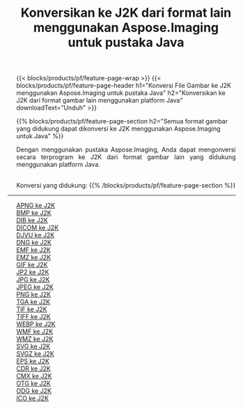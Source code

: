 ﻿---
title: Konversikan ke J2K dari format lain menggunakan Aspose.Imaging untuk pustaka Java 
weight: 3920
url: /id/java/conversion/to/j2k 
lang: id
langdirlevel: 2
locales: zh-hans,ja,it,ru,de,es,fr,nl,id,lt,pl,pt,vi,tr,ko,zh-hant,ar,hi,th,sv,cs,uk,he
description: Menggunakan Aspose.Imaging Anda dapat mengonversi ke J2K dari format lain menggunakan Java
---

{{< blocks/products/pf/feature-page-wrap >}}
{{< blocks/products/pf/feature-page-header h1="Konversi File Gambar ke J2K menggunakan Aspose.Imaging untuk pustaka Java" h2="Konversikan ke J2K dari format gambar lain menggunakan platform Java" downloadText="Unduh" >}}


{{% blocks/products/pf/feature-page-section  h2="Semua format gambar yang didukung dapat dikonversi ke J2K menggunakan Aspose.Imaging untuk Java" %}}
<p align=justify>Dengan menggunakan pustaka Aspose.Imaging, Anda dapat mengonversi secara terprogram ke J2K dari format gambar lain yang didukung menggunakan platform Java.</p>
<br/>
Konversi yang didukung:
{{% /blocks/products/pf/feature-page-section %}}
<div class="container-fluid productfamilypage bg-gray">
    <div class="convertypes bg-gray agp-content section">
        <div class="container">
		<hr style="margin-left:-20px;"/>
		<div class="row other-converters">
		    <div class='col-md-2 other-converter remove-lp remove-rp'><a href="/imaging/id/java/conversion/apng-to-j2k" >APNG ke J2K</a></div>
<div class='col-md-2 other-converter remove-lp remove-rp'><a href="/imaging/id/java/conversion/bmp-to-j2k" >BMP ke J2K</a></div>
<div class='col-md-2 other-converter remove-lp remove-rp'><a href="/imaging/id/java/conversion/dib-to-j2k" >DIB ke J2K</a></div>
<div class='col-md-2 other-converter remove-lp remove-rp'><a href="/imaging/id/java/conversion/dicom-to-j2k" >DICOM ke J2K</a></div>
<div class='col-md-2 other-converter remove-lp remove-rp'><a href="/imaging/id/java/conversion/djvu-to-j2k" >DJVU ke J2K</a></div>
<div class='col-md-2 other-converter remove-lp remove-rp'><a href="/imaging/id/java/conversion/dng-to-j2k" >DNG ke J2K</a></div>
<div class='col-md-2 other-converter remove-lp remove-rp'><a href="/imaging/id/java/conversion/emf-to-j2k" >EMF ke J2K</a></div>
<div class='col-md-2 other-converter remove-lp remove-rp'><a href="/imaging/id/java/conversion/emz-to-j2k" >EMZ ke J2K</a></div>
<div class='col-md-2 other-converter remove-lp remove-rp'><a href="/imaging/id/java/conversion/gif-to-j2k" >GIF ke J2K</a></div>
<div class='col-md-2 other-converter remove-lp remove-rp'><a href="/imaging/id/java/conversion/jp2-to-j2k" >JP2 ke J2K</a></div>
<div class='col-md-2 other-converter remove-lp remove-rp'><a href="/imaging/id/java/conversion/jpg-to-j2k" >JPG ke J2K</a></div>
<div class='col-md-2 other-converter remove-lp remove-rp'><a href="/imaging/id/java/conversion/jpeg-to-j2k" >JPEG ke J2K</a></div>
<div class='col-md-2 other-converter remove-lp remove-rp'><a href="/imaging/id/java/conversion/png-to-j2k" >PNG ke J2K</a></div>
<div class='col-md-2 other-converter remove-lp remove-rp'><a href="/imaging/id/java/conversion/tga-to-j2k" >TGA ke J2K</a></div>
<div class='col-md-2 other-converter remove-lp remove-rp'><a href="/imaging/id/java/conversion/tif-to-j2k" >TIF ke J2K</a></div>
<div class='col-md-2 other-converter remove-lp remove-rp'><a href="/imaging/id/java/conversion/tiff-to-j2k" >TIFF ke J2K</a></div>
<div class='col-md-2 other-converter remove-lp remove-rp'><a href="/imaging/id/java/conversion/webp-to-j2k" >WEBP ke J2K</a></div>
<div class='col-md-2 other-converter remove-lp remove-rp'><a href="/imaging/id/java/conversion/wmf-to-j2k" >WMF ke J2K</a></div>
<div class='col-md-2 other-converter remove-lp remove-rp'><a href="/imaging/id/java/conversion/wmz-to-j2k" >WMZ ke J2K</a></div>
<div class='col-md-2 other-converter remove-lp remove-rp'><a href="/imaging/id/java/conversion/svg-to-j2k" >SVG ke J2K</a></div>
<div class='col-md-2 other-converter remove-lp remove-rp'><a href="/imaging/id/java/conversion/svgz-to-j2k" >SVGZ ke J2K</a></div>
<div class='col-md-2 other-converter remove-lp remove-rp'><a href="/imaging/id/java/conversion/eps-to-j2k" >EPS ke J2K</a></div>
<div class='col-md-2 other-converter remove-lp remove-rp'><a href="/imaging/id/java/conversion/cdr-to-j2k" >CDR ke J2K</a></div>
<div class='col-md-2 other-converter remove-lp remove-rp'><a href="/imaging/id/java/conversion/cmx-to-j2k" >CMX ke J2K</a></div>
<div class='col-md-2 other-converter remove-lp remove-rp'><a href="/imaging/id/java/conversion/otg-to-j2k" >OTG ke J2K</a></div>
<div class='col-md-2 other-converter remove-lp remove-rp'><a href="/imaging/id/java/conversion/odg-to-j2k" >ODG ke J2K</a></div>
<div class='col-md-2 other-converter remove-lp remove-rp'><a href="/imaging/id/java/conversion/ico-to-j2k" >ICO ke J2K</a></div>
                </div>
        </div>
    </div>
</div>
<br/>

